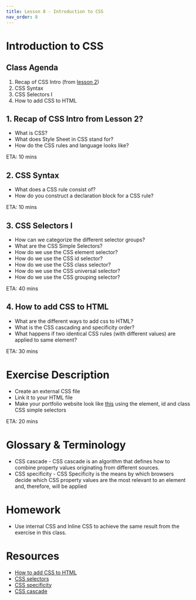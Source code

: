 ```yaml
---
title: Lesson 8 - Introduction to CSS
nav_order: 8
---
```


# Introduction to CSS

## Class Agenda

1. Recap of CSS Intro (from [lesson 2](https://redi-school.github.io/nrw-html-and-css-2021-spring/lesson2/#2-introduction-to-css))
2. CSS Syntax
3. CSS Selectors I
4. How to add CSS to HTML

## 1. Recap of CSS Intro from Lesson 2?

- What is CSS?
- What does Style Sheet in CSS stand for?
- How do the CSS rules and language looks like?

ETA: 10 mins

## 2. CSS Syntax

- What does a CSS rule consist of?
- How do you construct a declaration block for a CSS rule?

ETA: 10 mins

## 3. CSS Selectors I

- How can we categorize the different selector groups?
- What are the CSS Simple Selectors?
- How do we use the CSS element selector?
- How do we use the CSS id selector?
- How do we use the CSS class selector?
- How do we use the CSS universal selector?
- How do we use the CSS grouping selector?

ETA: 40 mins

## 4. How to add CSS to HTML

- What are the different ways to add css to HTML?
- What is the CSS cascading and specificity order?
- What happens if two identical CSS rules (with different values) are applied to same element?

ETA: 30 mins

# Exercise Description

- Create an external CSS file
- Link it to your HTML file
- Make your portfolio website look like [this](./grey-background.png) using the element, id and class CSS simple selectors

ETA: 20 mins

# Glossary & Terminology

- CSS cascade - CSS cascade is an algorithm that defines how to combine property values originating from different sources.
- CSS specificity - CSS Specificity is the means by which browsers decide which CSS property values are the most relevant to an element and, therefore, will be applied

# Homework

- Use internal CSS and Inline CSS to achieve the same result from the exercise in this class.

# Resources

- [How to add CSS to HTML](https://www.w3schools.com/css/css_howto.asp)
- [CSS selectors](https://www.w3schools.com/css/css_selectors.asp)
- [CSS specificity](https://developer.mozilla.org/en-US/docs/Web/CSS/Specificity)
- [CSS cascade](https://developer.mozilla.org/en-US/docs/Web/CSS/Cascade)
